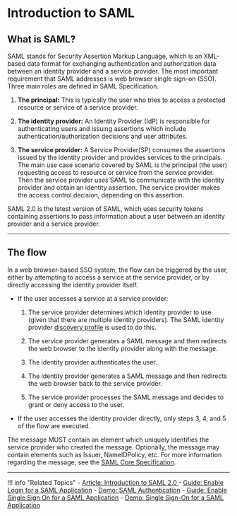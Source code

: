 # Introduction to SAML

## What is SAML?

SAML stands for Security Assertion Markup Language, which is an XML-based data format for exchanging authentication and authorization data between an identity provider and a service provider. The most important requirement that SAML addresses is web browser single sign-on (SSO). Three main roles are defined in SAML Specification.

1. **The principal:** This is typically the user who tries to access a protected resource or service of a service provider.

2. **The identity provider:** An Identity Provider (IdP) is responsible for authenticating users and issuing assertions which include authentication/authorization decisions and user attributes.

3. **The service provider:** A Service Provider(SP) consumes the assertions issued by the identity provider and provides services to the principals.
The main use case scenario covered by SAML is the principal (the user) requesting access to resource or service from the service provider. Then the service provider uses SAML to communicate with the identity provider and obtain an identity assertion. The service provider makes the access control decision, depending on this assertion.

SAML 2.0 is the latest version of SAML, which uses security tokens containing assertions to pass information about a user between an identity provider and a service provider.

---

## The flow

In a web browser-based SSO system, the flow can be triggered by the user, either by attempting to access a service at the service provider, or by directly accessing the identity provider itself.

- If the user accesses a service at a service provider:

    1. The service provider determines which identity provider to use (given that there are multiple identity providers). The SAML identity provider [discovery profile](http://docs.oasis-open.org/security/saml/Post2.0/sstc-saml-idp-discovery.pdf) is used to do this.

    2. The service provider generates a SAML message and then redirects the web browser to the identity provider along with the message.

    3. The identity provider authenticates the user.

    4. The identity provider generates a SAML message and then redirects the web browser back to the service provider.

    5. The service provider processes the SAML message and decides to grant or deny access to the user.

- If the user accesses the identity provider directly, only steps 3, 4, and 5 of the flow are executed. 

The message MUST contain an element which uniquely identifies the service provider who created the message. Optionally, the message may contain elements such as Issuer, NameIDPolicy, etc. For more information regarding the message, see the [SAML Core Specification](https://www.oasis-open.org/committees/download.php/35711/sstc-saml-core-errata-2.0-wd-06-diff.pdf).

---

!!! info "Related Topics"
    - [Article: Introduction to SAML 2.0 ](https://wso2.com/library/articles/2014/02/introduction-to-security-assertion-markup-language-2.0/)
    - [Guide: Enable Login for a SAML Application](../../../guides/login/webapp-saml)
    - [Demo: SAML Authentication](../../../quick-starts/webapp-saml-sample)
    - [Guide: Enable Single Sign On for a SAML Application](../../../guides/login/sso-for-saml)
    - [Demo: Single Sign-On for a SAML Application](../../../quick-starts/sso-for-saml-apps)